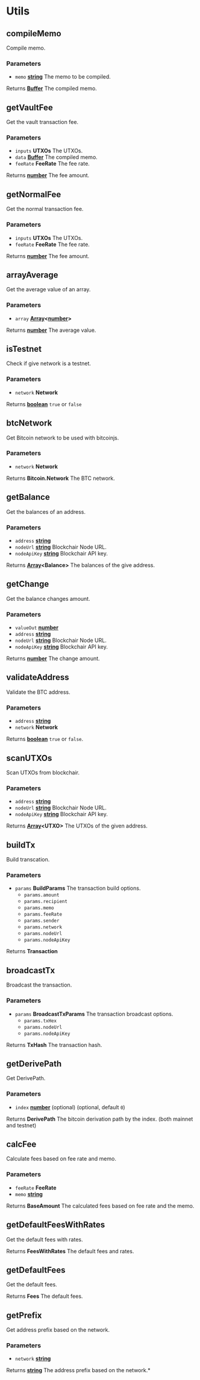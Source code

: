 # Utils

<!-- Generated by documentation.js. Update this documentation by updating the source code. -->

## compileMemo

Compile memo.

### Parameters

-   `memo` **[string][1]** The memo to be compiled.

Returns **[Buffer][2]** The compiled memo.

## getVaultFee

Get the vault transaction fee.

### Parameters

-   `inputs` **UTXOs** The UTXOs.
-   `data` **[Buffer][2]** The compiled memo.
-   `feeRate` **FeeRate** The fee rate.

Returns **[number][3]** The fee amount.

## getNormalFee

Get the normal transaction fee.

### Parameters

-   `inputs` **UTXOs** The UTXOs.
-   `feeRate` **FeeRate** The fee rate.

Returns **[number][3]** The fee amount.

## arrayAverage

Get the average value of an array.

### Parameters

-   `array` **[Array][4]&lt;[number][3]>** 

Returns **[number][3]** The average value.

## isTestnet

Check if give network is a testnet.

### Parameters

-   `network` **Network** 

Returns **[boolean][5]** `true` or `false`

## btcNetwork

Get Bitcoin network to be used with bitcoinjs.

### Parameters

-   `network` **Network** 

Returns **Bitcoin.Network** The BTC network.

## getBalance

Get the balances of an address.

### Parameters

-   `address` **[string][1]** 
-   `nodeUrl` **[string][1]** Blockchair Node URL.
-   `nodeApiKey` **[string][1]** Blockchair API key.

Returns **[Array][4]&lt;Balance>** The balances of the give address.

## getChange

Get the balance changes amount.

### Parameters

-   `valueOut` **[number][3]** 
-   `address` **[string][1]** 
-   `nodeUrl` **[string][1]** Blockchair Node URL.
-   `nodeApiKey` **[string][1]** Blockchair API key.

Returns **[number][3]** The change amount.

## validateAddress

Validate the BTC address.

### Parameters

-   `address` **[string][1]** 
-   `network` **Network** 

Returns **[boolean][5]** `true` or `false`.

## scanUTXOs

Scan UTXOs from blockchair.

### Parameters

-   `address` **[string][1]** 
-   `nodeUrl` **[string][1]** Blockchair Node URL.
-   `nodeApiKey` **[string][1]** Blockchair API key.

Returns **[Array][4]&lt;UTXO>** The UTXOs of the given address.

## buildTx

Build transcation.

### Parameters

-   `params` **BuildParams** The transaction build options.
    -   `params.amount`  
    -   `params.recipient`  
    -   `params.memo`  
    -   `params.feeRate`  
    -   `params.sender`  
    -   `params.network`  
    -   `params.nodeUrl`  
    -   `params.nodeApiKey`  

Returns **Transaction** 

## broadcastTx

Broadcast the transaction.

### Parameters

-   `params` **BroadcastTxParams** The transaction broadcast options.
    -   `params.txHex`  
    -   `params.nodeUrl`  
    -   `params.nodeApiKey`  

Returns **TxHash** The transaction hash.

## getDerivePath

Get DerivePath.

### Parameters

-   `index` **[number][3]** (optional) (optional, default `0`)

Returns **DerivePath** The bitcoin derivation path by the index. (both mainnet and testnet)

## calcFee

Calculate fees based on fee rate and memo.

### Parameters

-   `feeRate` **FeeRate** 
-   `memo` **[string][1]** 

Returns **BaseAmount** The calculated fees based on fee rate and the memo.

## getDefaultFeesWithRates

Get the default fees with rates.

Returns **FeesWithRates** The default fees and rates.

## getDefaultFees

Get the default fees.

Returns **Fees** The default fees.

## getPrefix

Get address prefix based on the network.

### Parameters

-   `network` **[string][1]** 

Returns **[string][1]** The address prefix based on the network.\*

[1]: https://developer.mozilla.org/docs/Web/JavaScript/Reference/Global_Objects/String

[2]: https://nodejs.org/api/buffer.html

[3]: https://developer.mozilla.org/docs/Web/JavaScript/Reference/Global_Objects/Number

[4]: https://developer.mozilla.org/docs/Web/JavaScript/Reference/Global_Objects/Array

[5]: https://developer.mozilla.org/docs/Web/JavaScript/Reference/Global_Objects/Boolean
